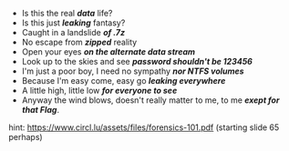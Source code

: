 - Is this the real <b>_data_</b> life? 
- Is this just <b>_leaking_</b> fantasy? 
- Caught in a landslide <b>_of  .7z_</b> 
- No escape from <b>_zipped_</b> reality 
- Open your eyes <b>_on the alternate data stream_</b>
- Look up to the skies and see <b>_password shouldn't be 123456_</b>
- I'm just a poor boy, I need no sympathy <b>_nor NTFS volumes_</b>
- Because I'm easy come, easy go <b>_leaking everywhere_</b>
- A little high, little low <b>_for everyone to see_</b>
- Anyway the wind blows, doesn't really matter to me, to me <b>_exept for that Flag_</b>.

hint: https://www.circl.lu/assets/files/forensics-101.pdf (starting slide 65 perhaps)
